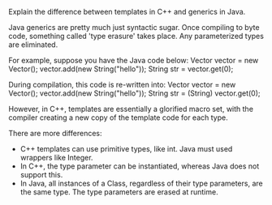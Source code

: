Explain the difference between templates in C++ and generics in Java.

Java generics are pretty much just syntactic sugar. Once compiling to byte code, something called 'type erasure' takes place. Any parameterized types are eliminated.

For example, suppose you have the Java code below:
    Vector<String> vector = new Vector<String>();
    vector.add(new String("hello"));
    String str = vector.get(0);

During compilation, this code is re-written into:
    Vector vector = new Vector();
    vector.add(new String("hello"));
    String str = (String) vector.get(0);

However, in C++, templates are essentially a glorified macro set, with the compiler creating a new copy of the template code for each type.

There are more differences:

- C++ templates can use primitive types, like int. Java must used wrappers like Integer.
- In C++, the type parameter can be instantiated, whereas Java does not support this.
- In Java, all instances of a Class, regardless of their type parameters, are the same type. The type parameters are erased at runtime. 

